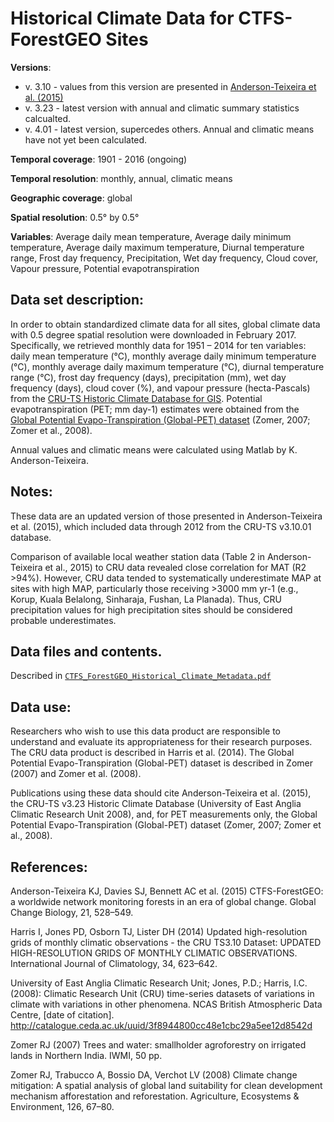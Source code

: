 # Historical Climate Data for CTFS-ForestGEO Sites

**Versions**: 
- v. 3.10 - values from this version are presented in [Anderson-Teixeira et al. (2015)](https://onlinelibrary.wiley.com/doi/abs/10.1111/gcb.12712)
- v. 3.23 - latest version with annual and climatic summary statistics calcualted.
- v. 4.01 - latest version, supercedes others. Annual and climatic means have not yet been calculated.

**Temporal coverage**: 1901 - 2016 (ongoing)

**Temporal resolution**: monthly, annual, climatic means 

**Geographic coverage**: global

**Spatial resolution**: 0.5° by 0.5°

**Variables**: Average daily mean temperature,
               Average daily minimum temperature,
               Average daily maximum temperature,
               Diurnal temperature range,
               Frost day frequency,
               Precipitation,
               Wet day frequency,
               Cloud cover,
               Vapour pressure,
               Potential evapotranspiration
               

## Data set description:
In order to obtain standardized climate data for all sites, global climate data with 0.5 degree spatial resolution were downloaded in February 2017. Specifically, we retrieved monthly data for 1951 – 2014 for ten variables: daily mean temperature (°C), monthly average daily minimum temperature (°C), monthly average daily maximum temperature (°C), diurnal temperature range (°C), frost day frequency (days), precipitation (mm), wet day frequency (days), cloud cover (%), and vapour pressure (hecta-Pascals) from the [CRU-TS Historic Climate Database for GIS](badc.nerc.ac.uk/data/cru/). Potential evapotranspiration (PET; mm day-1) estimates were obtained from the [Global Potential Evapo-Transpiration (Global-PET) dataset](http://www.cgiar-csi.org/data/global-aridity-and-pet-database) (Zomer, 2007; Zomer et al., 2008). 

Annual values and climatic means were calculated using Matlab by K. Anderson-Teixeira.

## Notes:
These data are an updated version of those presented in Anderson-Teixeira et al. (2015), which included data through 2012 from the CRU-TS v3.10.01 database.

Comparison of available local weather station data (Table 2 in Anderson-Teixeira et al., 2015) to CRU data revealed close correlation for MAT (R2 >94%). However, CRU data tended to systematically underestimate MAP at sites with high MAP, particularly those receiving >3000 mm yr-1 (e.g., Korup, Kuala Belalong, Sinharaja, Fushan, La Planada). Thus, CRU precipitation values for high precipitation sites should be considered probable underestimates.

## Data files and contents.
Described in [`CTFS_ForestGEO_Historical_Climate_Metadata.pdf`](https://github.com/forestgeo/Climate/blob/master/Gridded_Data_Products/Historical%20Climate%20Data/CTFS-ForestGEO_historical_climate_metadata.pdf)

## Data use:

Researchers who wish to use this data product are responsible to understand and evaluate its appropriateness for their research purposes. The CRU data product is described in Harris et al. (2014). The Global Potential Evapo-Transpiration (Global-PET) dataset is described in  Zomer (2007) and Zomer et al. (2008).

Publications using these data should cite Anderson-Teixeira et al. (2015), the CRU-TS v3.23 Historic Climate Database (University of East Anglia Climatic Research Unit 2008), and, for PET measurements only, the Global Potential Evapo-Transpiration (Global-PET) dataset (Zomer, 2007; Zomer et al., 2008).

## References:

Anderson-Teixeira KJ, Davies SJ, Bennett AC et al. (2015) CTFS-ForestGEO: a worldwide network monitoring forests in an era of global change. Global Change Biology, 21, 528–549.

Harris I, Jones PD, Osborn TJ, Lister DH (2014) Updated high-resolution grids of monthly climatic observations - the CRU TS3.10 Dataset: UPDATED HIGH-RESOLUTION GRIDS OF MONTHLY CLIMATIC OBSERVATIONS. International Journal of Climatology, 34, 623–642.

University of East Anglia Climatic Research Unit; Jones, P.D.; Harris, I.C. (2008): Climatic Research Unit (CRU) time-series datasets of variations in climate with variations in other phenomena. NCAS British Atmospheric Data Centre, [date of citation]. http://catalogue.ceda.ac.uk/uuid/3f8944800cc48e1cbc29a5ee12d8542d

Zomer RJ (2007) Trees and water: smallholder agroforestry on irrigated lands in Northern India. IWMI, 50 pp.

Zomer RJ, Trabucco A, Bossio DA, Verchot LV (2008) Climate change mitigation: A spatial analysis of global land suitability for clean development mechanism afforestation and reforestation. Agriculture, Ecosystems & Environment, 126, 67–80.


